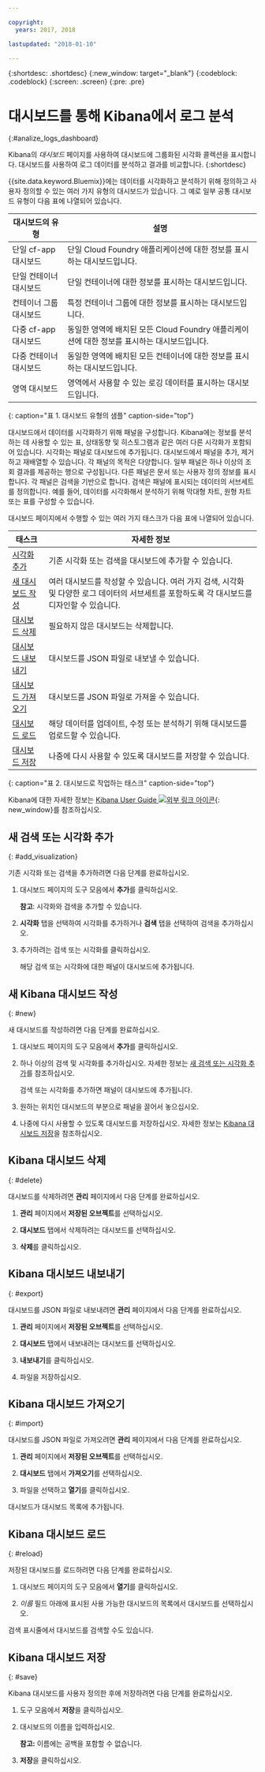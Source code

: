 ```yaml
---

copyright:
  years: 2017, 2018

lastupdated: "2018-01-10"

---
```



{:shortdesc: .shortdesc}
{:new_window: target="_blank"}
{:codeblock: .codeblock}
{:screen: .screen}
{:pre: .pre}

# 대시보드를 통해 Kibana에서 로그 분석
{:#analize_logs_dashboard}

Kibana의 *대시보드* 페이지를 사용하여 대시보드에 그룹화된 시각화 콜렉션을 표시합니다. 대시보드를 사용하여 로그 데이터를 분석하고 결과를 비교합니다.
{:shortdesc}

{{site.data.keyword.Bluemix}}에는 데이터를 시각화하고 분석하기 위해 정의하고 사용자 정의할 수 있는 여러 가지 유형의 대시보드가 있습니다. 그 예로 일부 공통 대시보드 유형이 다음 표에 나열되어 있습니다.

| 대시보드의 유형   | 설명        |
|-------------------|-------------|
| 단일 cf-app 대시보드 | 단일 Cloud Foundry 애플리케이션에 대한 정보를 표시하는 대시보드입니다.|
| 단일 컨테이너 대시보드 | 단일 컨테이너에 대한 정보를 표시하는 대시보드입니다.|
| 컨테이너 그룹 대시보드 | 특정 컨테이너 그룹에 대한 정보를 표시하는 대시보드입니다.|
| 다중 cf-app 대시보드 | 동일한 영역에 배치된 모든 Cloud Foundry 애플리케이션에 대한 정보를 표시하는 대시보드입니다.| 
| 다중 컨테이너 대시보드 | 동일한 영역에 배치된 모든 컨테이너에 대한 정보를 표시하는 대시보드입니다.|
| 영역 대시보드 | 영역에서 사용할 수 있는 로깅 데이터를 표시하는 대시보드입니다.| 
{: caption="표 1. 대시보드 유형의 샘플" caption-side="top"}

대시보드에서 데이터를 시각화하기 위해 패널을 구성합니다. Kibana에는 정보를 분석하는 데 사용할 수 있는 표, 상태동향 및 히스토그램과 같은 여러 다른 시각화가 포함되어 있습니다. 시각화는 패널로 대시보드에 추가됩니다. 대시보드에서 패널을 추가, 제거하고 재배열할 수 있습니다. 각 패널의 목적은 다양합니다. 일부 패널은 하나 이상의 조회 결과를 제공하는 행으로 구성됩니다. 다른 패널은 문서 또는 사용자 정의 정보를 표시합니다. 각 패널은 검색을 기반으로 합니다. 검색은 패널에 표시되는 데이터의 서브세트를 정의합니다. 예를 들어, 데이터를 시각화해서 분석하기 위해 막대형 차트, 원형 차트 또는 표를 구성할 수 있습니다.  

대시보드 페이지에서 수행할 수 있는 여러 가지 태스크가 다음 표에 나열되어 있습니다.

| 태스크 | 자세한 정보 |
|------|------------------|
| [시각화 추가](/docs/services/CloudLogAnalysis/kibana/analize_logs_dashboard.html#add_visualization) | 기존 시각화 또는 검색을 대시보드에 추가할 수 있습니다. |
| [새 대시보드 작성](/docs/services/CloudLogAnalysis/kibana/analize_logs_dashboard.html#new) | 여러 대시보드를 작성할 수 있습니다. 여러 가지 검색, 시각화 및 다양한 로그 데이터의 서브세트를 포함하도록 각 대시보드를 디자인할 수 있습니다. |
| [대시보드 삭제](/docs/services/CloudLogAnalysis/kibana/analize_logs_dashboard.html#delete) | 필요하지 않은 대시보드는 삭제합니다. |
| [대시보드 내보내기](/docs/services/CloudLogAnalysis/kibana/analize_logs_dashboard.html#export) | 대시보드를 JSON 파일로 내보낼 수 있습니다.|
| [대시보드 가져오기](/docs/services/CloudLogAnalysis/kibana/analize_logs_dashboard.html#import) | 대시보드를 JSON 파일로 가져올 수 있습니다.|
| [대시보드 로드](/docs/services/CloudLogAnalysis/kibana/analize_logs_dashboard.html#reload) | 해당 데이터를 업데이트, 수정 또는 분석하기 위해 대시보드를 업로드할 수 있습니다. |
| [대시보드 저장](/docs/services/CloudLogAnalysis/kibana/analize_logs_dashboard.html#save) | 나중에 다시 사용할 수 있도록 대시보드를 저장할 수 있습니다.|
{: caption="표 2. 대시보드로 작업하는 태스크" caption-side="top"}

Kibana에 대한 자세한 정보는 [Kibana User Guide ![외부 링크 아이콘](../../../icons/launch-glyph.svg "외부 링크 아이콘")](https://www.elastic.co/guide/en/kibana/5.1/index.html){: new_window}를 참조하십시오.


## 새 검색 또는 시각화 추가
{: #add_visualization}

기존 시각화 또는 검색을 추가하려면 다음 단계를 완료하십시오.

1. 대시보드 페이지의 도구 모음에서 **추가**를 클릭하십시오. 

    **참고**: 시각화와 검색을 추가할 수 있습니다. 

2. **시각화** 탭을 선택하여 시각화를 추가하거나 **검색** 탭을 선택하여 검색을 추가하십시오.

3. 추가하려는 검색 또는 시각화를 클릭하십시오.

    해당 검색 또는 시각화에 대한 패널이 대시보드에 추가됩니다.

	
## 새 Kibana 대시보드 작성
{: #new}

새 대시보드를 작성하려면 다음 단계를 완료하십시오.

1. 대시보드 페이지의 도구 모음에서 **추가**를 클릭하십시오. 

2. 하나 이상의 검색 및 시각화를 추가하십시오. 자세한 정보는 [새 검색 또는 시각화 추가](/docs/services/CloudLogAnalysis/kibana/analize_logs_dashboard.html#add_visualization)를 참조하십시오.

    검색 또는 시각화를 추가하면 패널이 대시보드에 추가됩니다.

3. 원하는 위치인 대시보드의 부분으로 패널을 끌어서 놓으십시오.
 
4. 나중에 다시 사용할 수 있도록 대시보드를 저장하십시오. 자세한 정보는 [Kibana 대시보드 저장](/docs/services/CloudLogAnalysis/kibana/analize_logs_dashboard.html#save)을 참조하십시오.


## Kibana 대시보드 삭제
{: #delete}

대시보드를 삭제하려면 **관리** 페이지에서 다음 단계를 완료하십시오.

1. **관리** 페이지에서 **저장된 오브젝트**를 선택하십시오. 

2. **대시보드** 탭에서 삭제하려는 대시보드를 선택하십시오. 

3. **삭제**를 클릭하십시오.

## Kibana 대시보드 내보내기
{: #export}

대시보드를 JSON 파일로 내보내려면 **관리** 페이지에서 다음 단계를 완료하십시오.

1. **관리** 페이지에서 **저장된 오브젝트**를 선택하십시오. 

2. **대시보드** 탭에서 내보내려는 대시보드를 선택하십시오. 

3. **내보내기**를 클릭하십시오. 

4. 파일을 저장하십시오.

## Kibana 대시보드 가져오기
{: #import}

대시보드를 JSON 파일로 가져오려면 **관리** 페이지에서 다음 단계를 완료하십시오.

1. **관리** 페이지에서 **저장된 오브젝트**를 선택하십시오. 

2. **대시보드** 탭에서 **가져오기**를 선택하십시오.

3. 파일을 선택하고 **열기**를 클릭하십시오. 

대시보드가 대시보드 목록에 추가됩니다.

## Kibana 대시보드 로드
{: #reload}

저장된 대시보드를 로드하려면 다음 단계를 완료하십시오.

1. 대시보드 페이지의 도구 모음에서 **열기**를 클릭하십시오.

2. *이름* 필드 아래에 표시된 사용 가능한 대시보드의 목록에서 대시보드를 선택하십시오.

검색 표시줄에서 대시보드를 검색할 수도 있습니다.

## Kibana 대시보드 저장
{: #save}

Kibana 대시보드를 사용자 정의한 후에 저장하려면 다음 단계를 완료하십시오. 

1. 도구 모음에서 **저장**을 클릭하십시오.

2. 대시보드의 이름을 입력하십시오.

    **참고:** 이름에는 공백을 포함할 수 없습니다. 

3. **저장**을 클릭하십시오.




